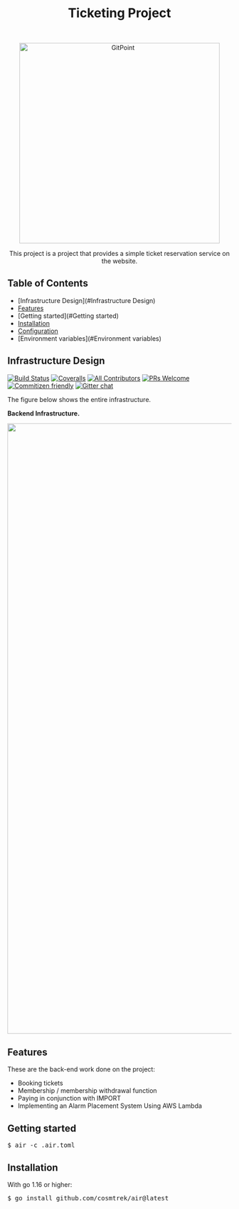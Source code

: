 <h1 align="center"> Ticketing Project </h1> <br>
<p align="center">
  <a href="https://gitpoint.co/">
    <img alt="GitPoint" title="GitPoint" src="http://i.imgur.com/VShxJHs.png" width="450">
  </a>
</p>

<p align="center">
  This project is a project that provides a simple ticket reservation service on the website.
</p>



<!-- START doctoc generated TOC please keep comment here to allow auto update -->
<!-- DON'T EDIT THIS SECTION, INSTEAD RE-RUN doctoc TO UPDATE -->
## Table of Contents

- [Infrastructure Design](#Infrastructure Design)
- [Features](#Features)
- [Getting started](#Getting started)
- [Installation](#Installation)
- [Configuration](#Configuration)
- [Environment variables](#Environment variables)


<!-- END doctoc generated TOC please keep comment here to allow auto update -->

## Infrastructure Design

[![Build Status](https://img.shields.io/travis/gitpoint/git-point.svg?style=flat-square)](https://travis-ci.org/gitpoint/git-point)
[![Coveralls](https://img.shields.io/coveralls/github/gitpoint/git-point.svg?style=flat-square)](https://coveralls.io/github/gitpoint/git-point)
[![All Contributors](https://img.shields.io/badge/all_contributors-73-orange.svg?style=flat-square)](./CONTRIBUTORS.md)
[![PRs Welcome](https://img.shields.io/badge/PRs-welcome-brightgreen.svg?style=flat-square)](http://makeapullrequest.com)
[![Commitizen friendly](https://img.shields.io/badge/commitizen-friendly-brightgreen.svg?style=flat-square)](http://commitizen.github.io/cz-cli/)
[![Gitter chat](https://img.shields.io/badge/chat-on_gitter-008080.svg?style=flat-square)](https://gitter.im/git-point)

The figure below shows the entire infrastructure.

**Backend Infrastructure.**

<p align="center">
  <img width="1370" alt="infra" src="https://user-images.githubusercontent.com/85932211/199739365-618e2f31-de19-4a28-9c1c-aa9813de113c.png">
</p>

## Features

These are the back-end work done on the project:

* Booking tickets
* Membership / membership withdrawal function
* Paying in conjunction with IMPORT
* Implementing an Alarm Placement System Using AWS Lambda


## Getting started

<pre>
$ air -c .air.toml
</pre>


## Installation

With go 1.16 or higher:
<pre>
$ go install github.com/cosmtrek/air@latest
</pre>
